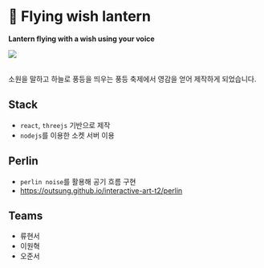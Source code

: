 # 🏮 Flying wish lantern

**Lantern flying with a wish using your voice**

<a href="#"><img src="./public/image2.jpg" /></a>

\
소원을 말하고 하늘로 풍등을 띄우는 풍등 축제에서 영감을 얻어 제작하게 되었습니다.

## Stack

- `react`, `threejs` 기반으로 제작
- `nodejs`를 이용한 소켓 서버 이용

## Perlin

- `perlin noise`를 활용해 공기 흐름 구현
- https://outsung.github.io/interactive-art-t2/perlin

## Teams

- 류현서
- 이원혁
- 오준서
